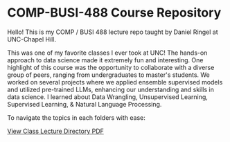 # COMP-BUSI-488 Course Repository

Hello! This is my COMP / BUSI 488 lecture repo taught by Daniel Ringel at UNC-Chapel Hill.

This was one of my favorite classes I ever took at UNC! The hands-on approach to data science made it extremely fun and interesting. One highlight of this course was the opportunity to collaborate with a diverse group of peers, ranging from undergraduates to master's students. We worked on several projects where we applied ensemble supervised models and utilized pre-trained LLMs, enhancing our understanding and skills in data science. I learned about Data Wrangling, Unsupervised Learning, Supervised Learning, & Natural Language Processing. 

To navigate the topics in each folders with ease:

[View Class Lecture Directory PDF](https://drive.google.com/file/d/1qCvofMm4akrHB7NcQ-XP4FhIZBK0Shhk/view?usp=sharing)
